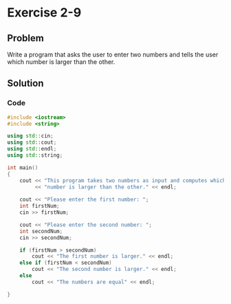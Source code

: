# Exercise 2-9

## Problem
Write a program that asks the user to enter two numbers and tells the user which number is larger than the other.

## Solution

### Code
```Cpp
#include <iostream>
#include <string>

using std::cin;
using std::cout;
using std::endl;
using std::string;

int main()
{
	cout << "This program takes two numbers as input and computes which " 
		 << "number is larger than the other." << endl;
		 
	cout << "Please enter the first number: ";
	int firstNum;
	cin >> firstNum;

	cout << "Please enter the second number: ";
	int secondNum;
	cin >> secondNum;

	if (firstNum > secondNum)
		cout << "The first number is larger." << endl;
	else if (firstNum < secondNum)
		cout << "The second number is larger." << endl;
	else
		cout << "The numbers are equal" << endl;

}
```
